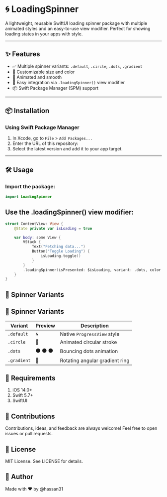# 🌀 LoadingSpinner

A lightweight, reusable SwiftUI loading spinner package with multiple animated styles and an easy-to-use view modifier. Perfect for showing loading states in your apps with style.

---

## ✨ Features

- ✅ Multiple spinner variants: `.default`, `.circle`, `.dots`, `.gradient`
- 🎨 Customizable size and color
- 🔁 Animated and smooth
- 🧩 Easy integration via `.loadingSpinner()` view modifier
- 📦 Swift Package Manager (SPM) support

---

## 📦 Installation

### Using Swift Package Manager

1. In Xcode, go to `File` > `Add Packages...`
2. Enter the URL of this repository:
3. Select the latest version and add it to your app target.

---

## 🛠 Usage

### Import the package:

```swift
import LoadingSpinner
```

## Use the .loadingSpinner() view modifier:

```swift
struct ContentView: View {
    @State private var isLoading = true

    var body: some View {
        VStack {
            Text("Fetching data...")
            Button("Toggle Loading") {
                isLoading.toggle()
            }
        }
        .loadingSpinner(isPresented: $isLoading, variant: .dots, color: .purple, size: 40)
    }
}
```

## 🧪 Spinner Variants
## 🧪 Spinner Variants

| Variant       | Preview                     | Description                    |
|---------------|-----------------------------|--------------------------------|
| `.default`    | 🌀                          | Native `ProgressView` style    |
| `.circle`     | 🔵                          | Animated circular stroke       |
| `.dots`       | ⚫ ⚫ ⚫                      | Bouncing dots animation        |
| `.gradient`   | 🎨                          | Rotating angular gradient ring |

## 📱 Requirements

1. iOS 14.0+
2. Swift 5.7+
3. SwiftUI

## 🙌 Contributions

Contributions, ideas, and feedback are always welcome! Feel free to open issues or pull requests.

## 📄 License

MIT License. See LICENSE for details.

## 🔗 Author

Made with ❤️ by @hassan31
